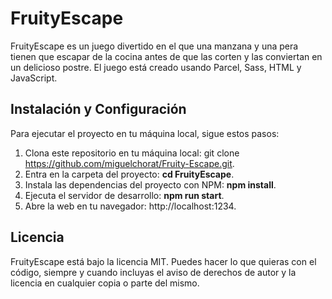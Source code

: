 # FruityEscape
FruityEscape es un juego divertido en el que una manzana y una pera tienen que escapar de la cocina antes de que las corten y las conviertan en un delicioso postre. El juego está creado usando Parcel, Sass, HTML y JavaScript.

## Instalación y Configuración
Para ejecutar el proyecto en tu máquina local, sigue estos pasos:

1. Clona este repositorio en tu máquina local: git clone https://github.com/miguelchorat/Fruity-Escape.git.
2. Entra en la carpeta del proyecto: **cd FruityEscape**.
3. Instala las dependencias del proyecto con NPM: **npm install**.
4. Ejecuta el servidor de desarrollo: **npm run start**.
5. Abre la web en tu navegador: http://localhost:1234.

## Licencia
FruityEscape está bajo la licencia MIT. Puedes hacer lo que quieras con el código, siempre y cuando incluyas el aviso de derechos de autor y la licencia en cualquier copia o parte del mismo.
